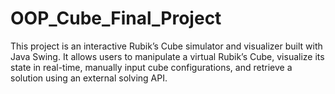 # OOP_Cube_Final_Project
This project is an interactive Rubik’s Cube simulator and visualizer built with Java Swing. It allows users to manipulate a virtual Rubik’s Cube, visualize its state in real-time, manually input cube configurations, and retrieve a solution using an external solving API.
